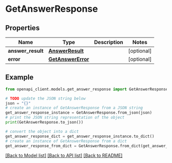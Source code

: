 # GetAnswerResponse


## Properties

Name | Type | Description | Notes
------------ | ------------- | ------------- | -------------
**answer_result** | [**AnswerResult**](AnswerResult.md) |  | [optional] 
**error** | [**GetAnswerError**](GetAnswerError.md) |  | [optional] 

## Example

```python
from openapi_client.models.get_answer_response import GetAnswerResponse

# TODO update the JSON string below
json = "{}"
# create an instance of GetAnswerResponse from a JSON string
get_answer_response_instance = GetAnswerResponse.from_json(json)
# print the JSON string representation of the object
print(GetAnswerResponse.to_json())

# convert the object into a dict
get_answer_response_dict = get_answer_response_instance.to_dict()
# create an instance of GetAnswerResponse from a dict
get_answer_response_from_dict = GetAnswerResponse.from_dict(get_answer_response_dict)
```
[[Back to Model list]](../README.md#documentation-for-models) [[Back to API list]](../README.md#documentation-for-api-endpoints) [[Back to README]](../README.md)



